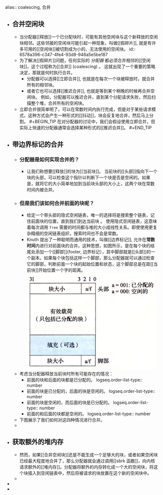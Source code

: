 alias:: coalescing, 合并

- ## 合并空闲块
	- 当分配器[[释放]]一个已分配块时，可能有其他空闲块与这个新释放的空闲块相邻。这些邻接的空闲块可能引起一种现象，叫做[[假碎片]], 就是有许多可用的[[空闲块]]被切割成为小的、无法使用的空闲块。
	  id:: 6578a396-c347-4fe4-93d8-948a5e5be187
	- 为了解决[[假碎片]]问题，任何实际的 *分配器* 都必须合并相邻的[[空闲块]]，这个过程称为[[合并]] (coalescing) 。
	  这就出现了一个重要的策略决定，那就是何时执行合并。
		- 分配器可以选择[[立即合并]], 也就是在每次一个块被释放时，就合并所有的相邻块。
		- 或者它也可以选择[[推迟合并]], 也就是等到某个稍晚的时候再合并空闲块。
		  例如，分配器可以推迟合并，直到某个分配请求失败，然后扫描整个堆，合并所有的空闲块。
	- 立即合并很简单明了，可以在常数时间内执行完成，但是对于某些请求模式，这种方式会产生一种形式的[[抖动]]，块会反复地合并，然后马上分割。
	  #+BEGIN_TIP
	  在对分配器的讨论中，我们会假设使用立即合并，但实际上快速的分配器通常会选择某种形式的[[推迟合并]]。
	  #+END_TIP
- ## 带边界标记的合井
	- ### 分配器是如何实现合并的？
		- 让我们称想要[[释放]]的块为[[当前块]]。
		  当前块的[[头部]]指向下一个块的头部，可以检查这个指针以判断下一个块是否是空闲的。如果是，就将它的大小简单地加到当前块头部的大小上，这两个块在常数时间内被合并。
	- ### 但是我们该如何合并**前面的**块呢？
		- 给定一个带头部的隐式空闲链表，唯一的选择将是搜索整个链表，记住前面块的位置，直到我们到达当前块 。 使用隐式空闲链表，这意味着每次调用 `free` 需要的时间都与堆的大小成线性关系。即使使用更复杂精细的空闲链表组织，搜索时间也不会是常数。
		- Knuth 提出了一种聪明而通用的技术，叫做[[边界标记]], 允许在**常数时间**内进行对前面块的合并。这种思想，如图所示，是在每个块的结尾处添加一个[[脚部]](footer, 边界标记），其中脚部就是[[头部]]的一个副本。如果每个块包括这样一个脚部，那么分配器就可以通过检查它的脚部，判断前面一个块的起始位置和状态，这个脚部总是在距[[当前块]]开始位置一个字的距离。
		  ![image.png](../assets/image_1702406925943_0.png)
	- 考虑当分配器释放当前块时所有可能存在的情况：
		- 前面的块和后面的块都是已分配的。
		  logseq.order-list-type:: number
		- 前面的块是已分配的，后面的块是空闲的。
		  logseq.order-list-type:: number
		- 前面的块是空闲的，而后面的块是已分配的。
		  logseq.order-list-type:: number
		- 前面的和后面的块都是空闲的。
		  logseq.order-list-type:: number
	- 下图展示了我们如何对这四种情况进行合并。
	-
- ## 获取额外的堆内存
	- 然而，如果[[合并空闲块]]还是不能生成一个足够大的块，或者如果空闲块已经最大程度地合并了，那么分配器就会通过调用[[sbrk 函数]]，向内核请求额外的[[堆内存]]。分配器将额外的内存转化成一个大的空闲块，将这个块插入到空闲链表中，然后将被请求的块放置在这个新的空闲块中。
	-
-
-